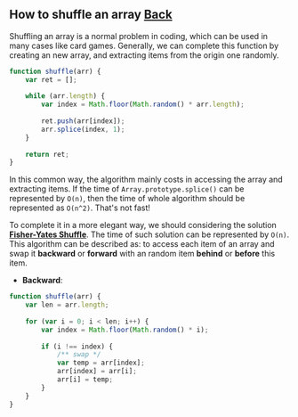## How to shuffle an array [Back](./../underscore.md)

Shuffling an array is a normal problem in coding, which can be used in many cases like card games. Generally, we can complete this function by creating an new array, and extracting items from the origin one randomly.

```js
function shuffle(arr) {
    var ret = [];
    
    while (arr.length) {
        var index = Math.floor(Math.random() * arr.length);
        
        ret.push(arr[index]);
        arr.splice(index, 1);
    }
    
    return ret;
}
```

In this common way, the algorithm mainly costs in accessing the array and extracting items. If the time of `Array.prototype.splice()` can be represented by `O(n)`, then the time of whole algorithm should be represented as `O(n^2)`. That's not fast!

To complete it in a more elegant way, we should considering the solution [**Fisher-Yates Shuffle**](https://en.wikipedia.org/wiki/Fisher%E2%80%93Yates_shuffle). The time of such solution can be represented by `O(n)`. This algorithm can be described as: to access each item of an array and swap it **backward** or **forward** with an random item **behind** or **before** this item.

- **Backward**:

```js
function shuffle(arr) {
    var len = arr.length;
    
    for (var i = 0; i < len; i++) {
        var index = Math.floor(Math.random() * i);
        
        if (i !== index) {
            /** swap */
            var temp = arr[index];
            arr[index] = arr[i];
            arr[i] = temp;
        }
    }
}
```